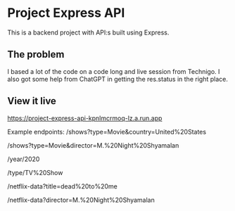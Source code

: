# Project Express API

This is a backend project with API:s built using Express. 

## The problem

I based a lot of the code on a code long and live session from Technigo. I also got some help from ChatGPT in getting the res.status in the right place.

## View it live

https://project-express-api-kpnlmcrmoq-lz.a.run.app

Example endpoints:
/shows?type=Movie&country=United%20States

/shows?type=Movie&director=M.%20Night%20Shyamalan

/year/2020

/type/TV%20Show

/netflix-data?title=dead%20to%20me

/netflix-data?director=M.%20Night%20Shyamalan


